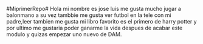 #MiprimerRepo#
Hola mi nombre es jose luis me gusta mucho jugar a balonmano a su vez tambbie me gusta ver futbol en la tele con mi padre,leer tambien me gusta mi libro favorito es el primero de harry potter y por ultimo me gustaria poder ganarme la vida despues de acabar este modulo y quizas empezar uno nuevo de DAM.
